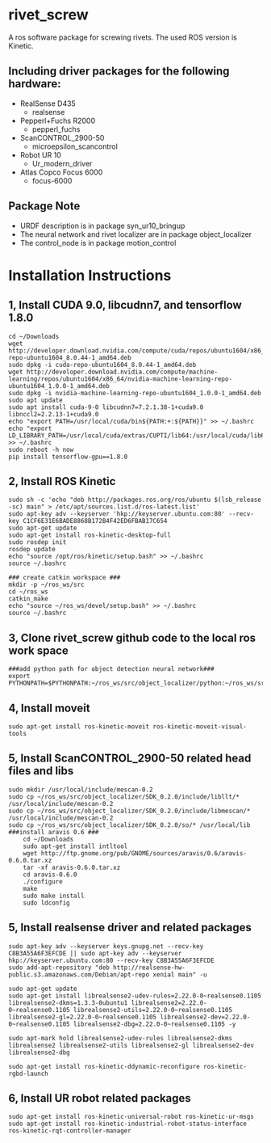 rivet_screw
===========
A ros software package for screwing rivets. The used ROS version is Kinetic.

Including driver packages for the following hardware:
-----------------------------------------------------
  - RealSense D435
    - realsense
  - Pepperl+Fuchs R2000
    - pepperl_fuchs
  - ScanCONTROL_2900-50
    - microepsilon_scancontrol
  - Robot UR 10
    - Ur_modern_driver
  - Atlas Copco Focus 6000
    - focus-6000

Package Note
------------
- URDF description is in package syn_ur10_bringup
- The neural network and rivet localizer are in package object_localizer
- The control_node is in package motion_control

Installation Instructions
==========================

1, Install CUDA 9.0, libcudnn7, and tensorflow 1.8.0
---------------------------------
    cd ~/Downloads
    wget http://developer.download.nvidia.com/compute/cuda/repos/ubuntu1604/x86_64/cuda-repo-ubuntu1604_8.0.44-1_amd64.deb
    sudo dpkg -i cuda-repo-ubuntu1604_8.0.44-1_amd64.deb
    wget http://developer.download.nvidia.com/compute/machine-learning/repos/ubuntu1604/x86_64/nvidia-machine-learning-repo-ubuntu1604_1.0.0-1_amd64.deb
    sudo dpkg -i nvidia-machine-learning-repo-ubuntu1604_1.0.0-1_amd64.deb
    sudo apt update
    sudo apt install cuda-9-0 libcudnn7=7.2.1.38-1+cuda9.0 libnccl2=2.2.13-1+cuda9.0
    echo "export PATH=/usr/local/cuda/bin${PATH:+:${PATH}}" >> ~/.bashrc
    echo "export LD_LIBRARY_PATH=/usr/local/cuda/extras/CUPTI/lib64:/usr/local/cuda/lib64${LD_LIBRARY_PATH:+:${LD_LIBRARY_PATH}}" >> ~/.bashrc
    sudo reboot -h now
    pip install tensorflow-gpu==1.8.0

2, Install ROS Kinetic
----------------------
    sudo sh -c 'echo "deb http://packages.ros.org/ros/ubuntu $(lsb_release -sc) main" > /etc/apt/sources.list.d/ros-latest.list'
    sudo apt-key adv --keyserver 'hkp://keyserver.ubuntu.com:80' --recv-key C1CF6E31E6BADE8868B172B4F42ED6FBAB17C654
    sudo apt-get update
    sudo apt-get install ros-kinetic-desktop-full
    sudo rosdep init
    rosdep update
    echo "source /opt/ros/kinetic/setup.bash" >> ~/.bashrc
    source ~/.bashrc

    ### create catkin workspace ###
    mkdir -p ~/ros_ws/src
    cd ~/ros_ws
    catkin_make
    echo "source ~/ros_ws/devel/setup.bash" >> ~/.bashrc
    source ~/.bashrc

3, Clone rivet_screw github code to the local ros work space
------------------------------------------------------------
    ###add python path for object detection neural network###
    export PYTHONPATH=$PYTHONPATH:~/ros_ws/src/object_localizer/python:~/ros_ws/src/object_localizer/python/slim

4, Install moveit
-----------------
    sudo apt-get install ros-kinetic-moveit ros-kinetic-moveit-visual-tools

5, Install ScanCONTROL_2900-50 related head files and libs
----------------------------------------------------------
    sudo mkdir /usr/local/include/mescan-0.2
    sudo cp ~/ros_ws/src/object_localizer/SDK_0.2.0/include/libllt/* /usr/local/include/mescan-0.2
    sudo cp ~/ros_ws/src/object_localizer/SDK_0.2.0/include/libmescan/* /usr/local/include/mescan-0.2
    sudo cp ~/ros_ws/src/object_localizer/SDK_0.2.0/so/* /usr/local/lib
    ###install aravis 0.6 ###
        cd ~/Downloads
        sudo apt-get install intltool
        wget http://ftp.gnome.org/pub/GNOME/sources/aravis/0.6/aravis-0.6.0.tar.xz
        tar -xf aravis-0.6.0.tar.xz
        cd aravis-0.6.0
        ./configure
        make
        sudo make install
        sudo ldconfig

5, Install realsense driver and related packages
------------------------------------------------
    sudo apt-key adv --keyserver keys.gnupg.net --recv-key C8B3A55A6F3EFCDE || sudo apt-key adv --keyserver hkp://keyserver.ubuntu.com:80 --recv-key C8B3A55A6F3EFCDE
    sudo add-apt-repository "deb http://realsense-hw-public.s3.amazonaws.com/Debian/apt-repo xenial main" -u

    sudo apt-get update
    sudo apt-get install librealsense2-udev-rules=2.22.0-0~realsense0.1105 librealsense2-dkms=1.3.3-0ubuntu1 librealsense2=2.22.0-0~realsense0.1105 librealsense2-utils=2.22.0-0~realsense0.1105 librealsense2-gl=2.22.0-0~realsense0.1105 librealsense2-dev=2.22.0-0~realsense0.1105 librealsense2-dbg=2.22.0-0~realsense0.1105 -y

    sudo apt-mark hold librealsense2-udev-rules librealsense2-dkms librealsense2 librealsense2-utils librealsense2-gl librealsense2-dev librealsense2-dbg

    sudo apt-get install ros-kinetic-ddynamic-reconfigure ros-kinetic-rgbd-launch

6, Install UR robot related packages
------------------------------------
    sudo apt-get install ros-kinetic-universal-robot ros-kinetic-ur-msgs
    sudo apt-get install ros-kinetic-industrial-robot-status-interface ros-kinetic-rqt-controller-manager
